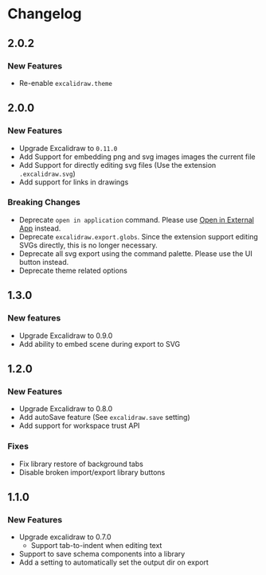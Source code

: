 # Changelog

## 2.0.2

### New Features

- Re-enable `excalidraw.theme`

## 2.0.0

### New Features

- Upgrade Excalidraw to `0.11.0`
- Add Support for embedding png and svg images images the current file
- Add Support for directly editing svg files (Use the extension `.excalidraw.svg`)
- Add support for links in drawings

### Breaking Changes

- Deprecate `open in application` command. Please use [Open in External App](https://marketplace.visualstudio.com/items?itemName=YuTengjing.open-in-external-app) instead.
- Deprecate `excalidraw.export.globs`. Since the extension support editing SVGs directly, this is no longer necessary.
- Deprecate all svg export using the command palette. Please use the UI button instead.
- Deprecate theme related options

## 1.3.0

### New features

- Upgrade Excalidraw to 0.9.0
- Add ability to embed scene during export to SVG

## 1.2.0

### New Features

- Upgrade Excalidraw to 0.8.0
- Add autoSave feature (See `excalidraw.save` setting)
- Add support for workspace trust API

### Fixes

- Fix library restore of background tabs
- Disable broken import/export library buttons

## 1.1.0

### New Features

- Upgrade excalidraw to 0.7.0
  - Support tab-to-indent when editing text
- Support to save schema components into a library
- Add a setting to automatically set the output dir on export
